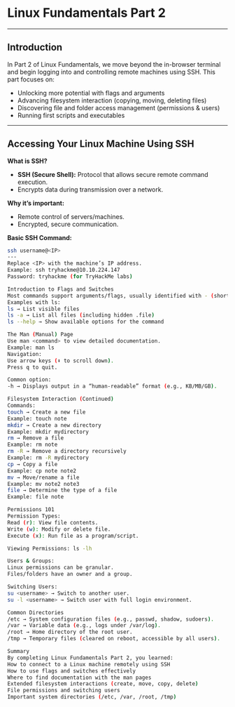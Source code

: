 # Linux Fundamentals Part 2

---

## Introduction
In Part 2 of Linux Fundamentals, we move beyond the in-browser terminal and begin logging into and controlling remote machines using SSH. This part focuses on:
- Unlocking more potential with flags and arguments
- Advancing filesystem interaction (copying, moving, deleting files)
- Discovering file and folder access management (permissions & users)
- Running first scripts and executables

---

## Accessing Your Linux Machine Using SSH
**What is SSH?**
- **SSH (Secure Shell):** Protocol that allows secure remote command execution.
- Encrypts data during transmission over a network.

**Why it’s important:**
- Remote control of servers/machines.
- Encrypted, secure communication.

**Basic SSH Command:**
```bash
ssh username@<IP>
---
Replace <IP> with the machine’s IP address.
Example: ssh tryhackme@10.10.224.147
Password: tryhackme (for TryHackMe labs)

Introduction to Flags and Switches
Most commands support arguments/flags, usually identified with - (short form) or -- (long form).
Examples with ls:
ls → List visible files
ls -a → List all files (including hidden .file)
ls --help → Show available options for the command

The Man (Manual) Page
Use man <command> to view detailed documentation.
Example: man ls
Navigation:
Use arrow keys (⬇ to scroll down).
Press q to quit.

Common option:
-h → Displays output in a “human-readable” format (e.g., KB/MB/GB).

Filesystem Interaction (Continued)
Commands:
touch → Create a new file
Example: touch note
mkdir → Create a new directory
Example: mkdir mydirectory
rm → Remove a file
Example: rm note
rm -R → Remove a directory recursively
Example: rm -R mydirectory
cp → Copy a file
Example: cp note note2
mv → Move/rename a file
Example: mv note2 note3
file → Determine the type of a file
Example: file note

Permissions 101
Permission Types:
Read (r): View file contents.
Write (w): Modify or delete file.
Execute (x): Run file as a program/script.

Viewing Permissions: ls -lh

Users & Groups:
Linux permissions can be granular.
Files/folders have an owner and a group.

Switching Users:
su <username> → Switch to another user.
su -l <username> → Switch user with full login environment.

Common Directories
/etc → System configuration files (e.g., passwd, shadow, sudoers).
/var → Variable data (e.g., logs under /var/log).
/root → Home directory of the root user.
/tmp → Temporary files (cleared on reboot, accessible by all users).

Summary
By completing Linux Fundamentals Part 2, you learned:
How to connect to a Linux machine remotely using SSH
How to use flags and switches effectively
Where to find documentation with the man pages
Extended filesystem interactions (create, move, copy, delete)
File permissions and switching users
Important system directories (/etc, /var, /root, /tmp)
